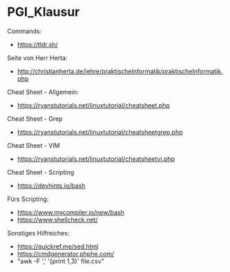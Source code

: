 # PGI_Klausur

Commands:
- https://tldr.sh/

Seite von Herr Herta:
- http://christianherta.de/lehre/praktischeInformatik/praktischeInformatik.php

Cheat Sheet - Allgemein:
- https://ryanstutorials.net/linuxtutorial/cheatsheet.php

Cheat Sheet - Grep
- https://ryanstutorials.net/linuxtutorial/cheatsheetgrep.php

Cheat Sheet - VIM
- https://ryanstutorials.net/linuxtutorial/cheatsheetvi.php

Cheat Sheet - Scripting
- https://devhints.io/bash

Fürs Scripting:
- https://www.mycompiler.io/new/bash
- https://www.shellcheck.net/

Sonstiges Hilfreiches:
- https://quickref.me/sed.html
- https://cmdgenerator.phphe.com/
- "awk -F ',' '{print $1,$3}' file.csv" 
